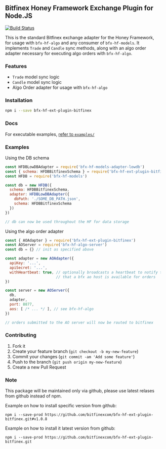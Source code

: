 ## Bitfinex Honey Framework Exchange Plugin for Node.JS

[![Build Status](https://travis-ci.org/bitfinexcom/bfx-hf-ext-plugin-bitfinex.svg?branch=master)](https://travis-ci.org/bitfinexcom/bfx-hf-ext-plugin-bitfinex)

This is the standard Bitfinex exchange adapter for the Honey Framework, for usage with `bfx-hf-algo` and any consumer of `bfx-hf-models`. It implements `Trade` and `Candle` sync methods, along with an algo order adapter necessary for executing algo orders with `bfx-hf-algo`.

### Features

* `Trade` model sync logic
* `Candle` model sync logic
* Algo Order adapter for usage with `bfx-hf-algo`

### Installation

```bash
npm i --save bfx-hf-ext-plugin-bitfinex
```

### Docs

For executable examples, [refer to `examples/`](/examples)

### Examples
Using the DB schema
```js
const HFDBLowDBAdapter = require('bfx-hf-models-adapter-lowdb')
const { schema: HFDBBitfinexSchema } = require('bfx-hf-ext-plugin-bitfinex')
const HFDB = require('bfx-hf-models')

const db = new HFDB({
  schema: HFDBBitfinexSchema,
  adapter: HFDBLowDBAdapter({
    dbPath: './SOME_DB_PATH.json',
    schema: HFDBBitfinexSchema
  })
})

// db can now be used throughout the HF for data storage
```

Using the algo order adapter
```js
const { AOAdapter } = require('bfx-hf-ext-plugin-bitfinex')
const AOServer = require('bfx-hf-algo-server')
const db = {} // init as specified above

const adapter = new AOAdapter({
  apiKey: '...',
  apiSecret: '...',
  withHeartbeat: true, // optionally broadcasts a heartbeat to notify the BFX UI
                       // that a bfx ao host is available for orders
})

const server = new AOServer({
  db,
  adapter,
  port: 8877,
  aos: [ /* ... */ ], // see bfx-hf-algo
})

// orders submitted to the AO server will now be routed to bitfinex
```

### Contributing

1. Fork it
2. Create your feature branch (`git checkout -b my-new-feature`)
3. Commit your changes (`git commit -am 'Add some feature'`)
4. Push to the branch (`git push origin my-new-feature`)
5. Create a new Pull Request

### Note

This package will be maintained only via github, please use latest relases from github instead of npm.

Example on how to install specific version from github:
```
npm i --save-prod https://github.com/bitfinexcom/bfx-hf-ext-plugin-bitfinex.git#v1.0.8
```

Example on how to install it latest version from github:
```
npm i --save-prod https://github.com/bitfinexcom/bfx-hf-ext-plugin-bitfinex.git
```
